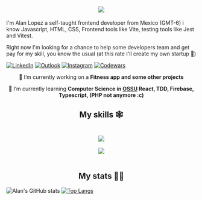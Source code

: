 <h1 align="center">
    <img src="https://readme-typing-svg.herokuapp.com/?font=Righteous&size=35&center=true&vCenter=true&width=500&height=70&duration=4000&lines=Hi+There!+👋;+I'm+Alan+Lopez!;" />
</h1>

I'm Alan Lopez a self-taught frontend developer from Mexico (GMT-6) i know Javascript, HTML, CSS, Frontend tools like Vite, testing tools like Jest and Vitest.

Right now I'm looking for a chance to help some developers team and get pay for my skill, you know the usual (at this rate I'll create my own startup 🗿)

[![LinkedIn](https://img.shields.io/badge/linkedin-%230077B5.svg?style=for-the-badge&logo=linkedin&logoColor=white)](https://www.linkedin.com/in/alan-lopez-frontend/)
[![Outlook](https://img.shields.io/badge/Microsoft_Outlook-0078D4?style=for-the-badge&logo=microsoft-outlook&logoColor=white)](mailto:alan_lopezrey9822@outlook.com)
[![Instagram](https://img.shields.io/badge/Instagram-%23E4405F.svg?style=for-the-badge&logo=Instagram&logoColor=white)](https://www.instagram.com/alan_lr_dev/)
[![Codewars](https://img.shields.io/badge/Codewars-B1361E?style=for-the-badge&logo=codewars&logoColor=grey)](https://www.codewars.com/users/AlanLopRey)

<div align="center">
 
 🔭 I’m currently working on a **Fitness app and some other projects**
 
 🌱 I’m currently learning **Computer Science in [OSSU](https://ossu.firebaseapp.com/#/) React, TDD, Firebase, Typescript, (PHP not anymore :c)**

 </div>

<h2 align="center"> My skills 🕸</h2>
<br/>
<div align="center">
    <img src="https://skillicons.dev/icons?i=javascript,html,css,sass,git,bootstrap" />
    <br>
    <br>
    <img src="https://skillicons.dev/icons?i=vite,github,tailwind,jest,vitest" />
    <br>
    <br>
</div>

<h2 align="center"> My stats 👨‍💻</h2>

![Alan's GitHub stats](https://github-readme-stats.vercel.app/api?username=alanloprey&show_icons=true&theme=radical)
[![Top Langs](https://github-readme-stats.vercel.app/api/top-langs/?username=alanloprey&layout=donut)](https://github.com/alanloprey/github-readme-stats)
